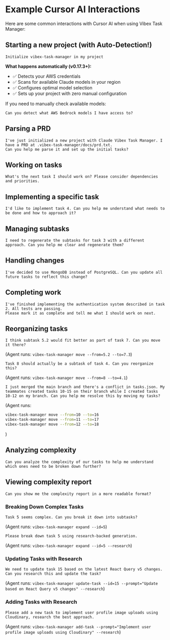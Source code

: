 # Example Cursor AI Interactions

Here are some common interactions with Cursor AI when using Vibex Task Manager:

## Starting a new project (with Auto-Detection!)

```
Initialize vibex-task-manager in my project
```

**What happens automatically (v0.17.3+):**
- ✅ Detects your AWS credentials
- ✅ Scans for available Claude models in your region
- ✅ Configures optimal model selection
- ✅ Sets up your project with zero manual configuration

If you need to manually check available models:
```
Can you detect what AWS Bedrock models I have access to?
```

## Parsing a PRD

```
I've just initialized a new project with Claude Vibex Task Manager. I have a PRD at .vibex-task-manager/docs/prd.txt.
Can you help me parse it and set up the initial tasks?
```

## Working on tasks

```
What's the next task I should work on? Please consider dependencies and priorities.
```

## Implementing a specific task

```
I'd like to implement task 4. Can you help me understand what needs to be done and how to approach it?
```

## Managing subtasks

```
I need to regenerate the subtasks for task 3 with a different approach. Can you help me clear and regenerate them?
```

## Handling changes

```
I've decided to use MongoDB instead of PostgreSQL. Can you update all future tasks to reflect this change?
```

## Completing work

```
I've finished implementing the authentication system described in task 2. All tests are passing.
Please mark it as complete and tell me what I should work on next.
```

## Reorganizing tasks

```
I think subtask 5.2 would fit better as part of task 7. Can you move it there?
```

(Agent runs: `vibex-task-manager move --from=5.2 --to=7.3`)

```
Task 8 should actually be a subtask of task 4. Can you reorganize this?
```

(Agent runs: `vibex-task-manager move --from=8 --to=4.1`)

```
I just merged the main branch and there's a conflict in tasks.json. My teammates created tasks 10-15 on their branch while I created tasks 10-12 on my branch. Can you help me resolve this by moving my tasks?
```

(Agent runs:

```bash
vibex-task-manager move --from=10 --to=16
vibex-task-manager move --from=11 --to=17
vibex-task-manager move --from=12 --to=18
```

)

## Analyzing complexity

```
Can you analyze the complexity of our tasks to help me understand which ones need to be broken down further?
```

## Viewing complexity report

```
Can you show me the complexity report in a more readable format?
```

### Breaking Down Complex Tasks

```
Task 5 seems complex. Can you break it down into subtasks?
```

(Agent runs: `vibex-task-manager expand --id=5`)

```
Please break down task 5 using research-backed generation.
```

(Agent runs: `vibex-task-manager expand --id=5 --research`)

### Updating Tasks with Research

```
We need to update task 15 based on the latest React Query v5 changes. Can you research this and update the task?
```

(Agent runs: `vibex-task-manager update-task --id=15 --prompt="Update based on React Query v5 changes" --research`)

### Adding Tasks with Research

```
Please add a new task to implement user profile image uploads using Cloudinary, research the best approach.
```

(Agent runs: `vibex-task-manager add-task --prompt="Implement user profile image uploads using Cloudinary" --research`)
